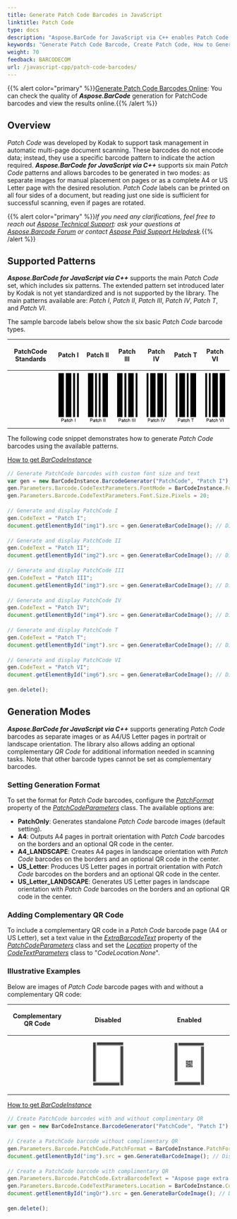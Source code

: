 ```yaml
---
title: Generate Patch Code Barcodes in JavaScript
linktitle: Patch Code
type: docs
description: "Aspose.BarCode for JavaScript via C++ enables Patch Code barcode generation."
keywords: "Generate Patch Code Barcode, Create Patch Code, How to Generate Patch Code barcodes, Aspose.BarCode for JavaScript via C++, JavaScript"
weight: 70
feedback: BARCODECOM
url: /javascript-cpp/patch-code-barcodes/
---
```

{{% alert color="primary" %}}[Generate Patch Code Barcodes Online](https://products.aspose.app/barcode/generate/patchcode): You can check the quality of ***Aspose.BarCode*** generation for PatchCode barcodes and view the results online.{{% /alert %}}

## **Overview**
*Patch Code* was developed by Kodak to support task management in automatic multi-page document scanning. These barcodes do not encode data; instead, they use a specific barcode pattern to indicate the action required. ***Aspose.BarCode for JavaScript via C++*** supports six main *Patch Code* patterns and allows barcodes to be generated in two modes: as separate images for manual placement on pages or as a complete A4 or US Letter page with the desired resolution. *Patch Code* labels can be printed on all four sides of a document, but reading just one side is sufficient for successful scanning, even if pages are rotated.

{{% alert color="primary" %}}*If you need any clarifications, feel free to reach out [Aspose Technical Support](/barcode/javascript-cpp/technical-support/): ask your questions at [Aspose.Barcode Forum](https://forum.aspose.com/c/barcode/13) or contact [Aspose Paid Support Helpdesk](https://helpdesk.aspose.com/).*{{% /alert %}}

## **Supported Patterns**
***Aspose.BarCode for JavaScript via C++*** supports the main *Patch Code* set, which includes six patterns. The extended pattern set introduced later by Kodak is not yet standardized and is not supported by the library. The main patterns available are: *Patch I*, *Patch II*, *Patch III*, *Patch IV*, *Patch T*, and *Patch VI*.

The sample barcode labels below show the six basic *Patch Code* barcode types.

|<p align="center">**PatchCode Standards**</p>|<p align="center">**Patch I**</p>|<p align="center">**Patch II**</p>|<p align="center">**Patch III**</p>|<p align="center">**Patch IV**</p>|<p align="center">**Patch T**</p>|<p align="center">**Patch VI**</p>|  
| :-: | :-: | :-: | :-: | :-: | :-: | :-: |
| |<img src="patchcodei.png">|<img src="patchcodeii.png">|<img src="patchcodeiii.png">|<img src="patchcodeiv.png">|<img src="patchcodet.png">|<img src="patchcodevi.png">|

The following code snippet demonstrates how to generate *Patch Code* barcodes using the available patterns.

  
[How to get *BarCodeInstance*](/barcode/javascript-cpp/get-barcode-module-instance/)
```javascript
// Generate PatchCode barcodes with custom font size and text
var gen = new BarCodeInstance.BarcodeGenerator("PatchCode", "Patch I");
gen.Parameters.Barcode.CodeTextParameters.FontMode = BarCodeInstance.FontMode.Manual;
gen.Parameters.Barcode.CodeTextParameters.Font.Size.Pixels = 20;

// Generate and display PatchCode I
gen.CodeText = "Patch I";
document.getElementById("img1").src = gen.GenerateBarCodeImage(); // Display barcode image

// Generate and display PatchCode II
gen.CodeText = "Patch II";
document.getElementById("img2").src = gen.GenerateBarCodeImage(); // Display barcode image

// Generate and display PatchCode III
gen.CodeText = "Patch III";
document.getElementById("img3").src = gen.GenerateBarCodeImage(); // Display barcode image

// Generate and display PatchCode IV
gen.CodeText = "Patch IV";
document.getElementById("img4").src = gen.GenerateBarCodeImage(); // Display barcode image

// Generate and display PatchCode T
gen.CodeText = "Patch T";
document.getElementById("imgt").src = gen.GenerateBarCodeImage(); // Display barcode image

// Generate and display PatchCode VI
gen.CodeText = "Patch VI";
document.getElementById("img6").src = gen.GenerateBarCodeImage(); // Display barcode image

gen.delete();

```

## **Generation Modes**
***Aspose.BarCode for JavaScript via C++*** supports generating *Patch Code* barcodes as separate images or as A4/US Letter pages in portrait or landscape orientation. The library also allows adding an optional complementary *QR Code* for additional information needed in scanning tasks. Note that other barcode types cannot be set as complementary barcodes.

### **Setting Generation Format**
To set the format for *Patch Code* barcodes, configure the [*PatchFormat*](https://reference.aspose.com/barcode/javascript-cpp/aspose.barcode.generation/patchcodeparameters/properties/patchformat) property of the [*PatchCodeParameters*](https://reference.aspose.com/barcode/javascript-cpp/aspose.barcode.generation/patchcodeparameters) class. The available options are:

- **PatchOnly**: Generates standalone *Patch Code* barcode images (default setting).
- **A4**: Outputs A4 pages in portrait orientation with *Patch Code* barcodes on the borders and an optional QR code in the center.
- **A4_LANDSCAPE**: Creates A4 pages in landscape orientation with *Patch Code* barcodes on the borders and an optional QR code in the center.
- **US_Letter**: Produces US Letter pages in portrait orientation with *Patch Code* barcodes on the borders and an optional QR code in the center.
- **US_Letter_LANDSCAPE**: Generates US Letter pages in landscape orientation with *Patch Code* barcodes on the borders and an optional QR code in the center.

### **Adding Complementary QR Code**
To include a complementary QR code in a *Patch Code* barcode page (A4 or US Letter), set a text value in the [*ExtraBarcodeText*](https://reference.aspose.com/barcode/javascript-cpp/aspose.barcode.generation/patchcodeparameters/properties/extrabarcodetext) property of the [*PatchCodeParameters*](https://reference.aspose.com/barcode/javascript-cpp/aspose.barcode.generation/patchcodeparameters) class and set the [*Location*](https://reference.aspose.com/barcode/javascript-cpp/aspose.barcode.generation/codetextparameters/properties/location) property of the [*CodeTextParameters*](https://reference.aspose.com/barcode/javascript-cpp/aspose.barcode.generation/codetextparameters) class to "*CodeLocation.None*".

### **Illustrative Examples**
Below are images of *Patch Code* barcode pages with and without a complementary QR code:

|<p align="center">**Complementary QR Code**</p>|<p align="center">**Disabled**</p>|<p align="center">**Enabled**</p>|
| :-: | :-: | :-: |
| |<a href="patchcodea4withoutqr.png"> <p align="center"><img src="patchcodea4withoutqr.png" width="40%" height="40%" alt="Patch Code Barcode Without QR"></p></a>|<a href="patchcodea4withqr.png"> <p align="center"><img src="patchcodea4withqr.png" width="40%" height="40%" alt="Patch Code Barcode With QR"></p></a>|

  
[How to get *BarCodeInstance*](/barcode/javascript-cpp/get-barcode-module-instance/)
```javascript
// Create PatchCode barcodes with and without complimentary QR
var gen = new BarCodeInstance.BarcodeGenerator("PatchCode", "Patch I");

// Create a PatchCode barcode without complimentary QR
gen.Parameters.Barcode.PatchCode.PatchFormat = BarCodeInstance.PatchFormat.A4;
document.getElementById("img").src = gen.GenerateBarCodeImage(); // Display barcode image

// Create a PatchCode barcode with complimentary QR
gen.Parameters.Barcode.PatchCode.ExtraBarcodeText = "Aspose page extra info";
gen.Parameters.Barcode.CodeTextParameters.Location = BarCodeInstance.CodeLocation.None; // No code text display
document.getElementById("imgQr").src = gen.GenerateBarCodeImage(); // Display barcode image

gen.delete();

```